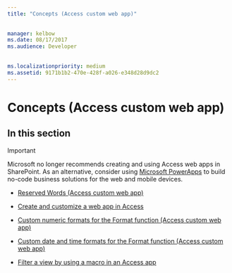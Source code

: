 ```yaml
---
title: "Concepts (Access custom web app)"
  
  
manager: kelbow
ms.date: 08/17/2017
ms.audience: Developer
 
  
ms.localizationpriority: medium
ms.assetid: 9171b1b2-470e-428f-a026-e348d28d9dc2
---
```


# Concepts (Access custom web app)

## In this section

> [!IMPORTANT]
> Microsoft no longer recommends creating and using Access web apps in SharePoint. As an alternative, consider using [Microsoft PowerApps](https://powerapps.microsoft.com/en-us/) to build no-code business solutions for the web and mobile devices. 
  
- [Reserved Words (Access custom web app)](reserved-words-access-custom-web-app.md)
    
- [Create and customize a web app in Access](how-to-create-and-customize-a-web-app-in-access.md)
    
- [Custom numeric formats for the Format function (Access custom web app)](custom-numeric-formats-for-the-format-function-access-custom-web-app.md)
    
- [Custom date and time formats for the Format function (Access custom web app)](custom-date-and-time-formats-for-the-format-function-access-custom-web-app.md)
    
- [Filter a view by using a macro in an Access app](how-to-filter-a-view-by-using-a-macro-in-an-access-app.md)
    

